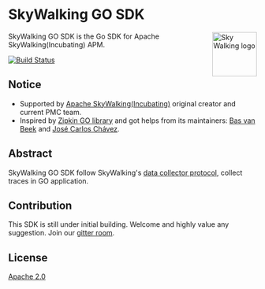 SkyWalking GO SDK
==========

<img src="https://skywalkingtest.github.io/page-resources/3.0/skywalking.png" alt="Sky Walking logo" height="90px" align="right" />

SkyWalking GO SDK is the Go SDK for Apache SkyWalking(Incubating) APM.

[![Build Status](https://travis-ci.org/OpenSkywalking/skywalking-go.svg?branch=master)](https://travis-ci.org/OpenSkywalking/skywalking-go)

## Notice
- Supported by [Apache SkyWalking(Incubating)](https://github.com/apache/incubator-skywalking) original creator and current PMC team.
- Inspired by [Zipkin GO library](https://github.com/openzipkin/zipkin-go)
and got helps from its maintainers: [Bas van Beek](https://github.com/basvanbeek) and [José Carlos Chávez]().

## Abstract
SkyWalking GO SDK follow SkyWalking's [data collector protocol](https://github.com/apache/incubator-skywalking-data-collect-protocol),
collect traces in GO application.

## Contribution
This SDK is still under initial building. Welcome and highly value any suggestion. Join our [gitter room](https://gitter.im/openskywalking/Lobby).

## License
[Apache 2.0](LICENSE.md)
